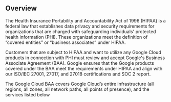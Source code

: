 ## Overview

The Health Insurance Portability and Accountability Act of 1996 (HIPAA) is a federal law that establishes data privacy and security requirements for organizations that are charged with safeguarding individuals' protected health information (PHI). These organizations meet the definition of “covered entities” or “business associates” under HIPAA.

Customers that are subject to HIPAA and want to utilize any Google Cloud products in connection with PHI must review and accept Google's Business Associate Agreement (BAA). Google ensures that the Google products covered under the BAA meet the requirements under HIPAA and align with our ISO/IEC 27001, 27017, and 27018 certifications and SOC 2 report.

The Google Cloud BAA covers Google Cloud’s entire infrastructure (all regions, all zones, all network paths, all points of presence), and the services listed below